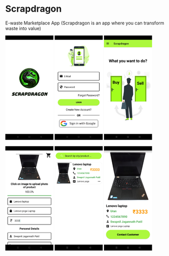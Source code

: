 # Scrapdragon
E-waste Marketplace App (Scrapdragon is an app where you can transform waste into value)
<div>
  <img src="images/splashscreen.jpg" alt="Image 1" style="width:30%;">
  <img src="images/auth.jpg" alt="Image 2" style="width:30%;">
  <img src="images/home.jpg" alt="Image 3" style="width:30%;">
</div>
<br>
<div>
  <img src="images/upload.jpg" alt="Image 4" style="width:30%;">
  <img src="images/buy.jpg" alt="Image 5" style="width:30%;">
  <img src="images/product.jpg" alt="Image 6" style="width:30%;">
</div>

